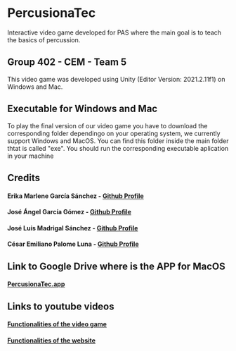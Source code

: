 # PercusionaTec
 Interactive video game developed for PAS where the main goal is to teach the basics of percussion.
## Group 402 - CEM - Team 5
This video game was developed using Unity (Editor Version: 2021.2.11f1) on Windows and Mac.
## Executable for Windows and Mac
To play the final version of our video game you have to download the corresponding folder dependingo on your operating system, we currently support Windows and MacOS. You can find this folder inside the main folder thtat is called "exe". You should run the corresponding executable aplication in your machine 
## Credits
#### Erika Marlene García Sánchez  - [Github Profile](https://github.com/A01745158) 
#### José Ángel García Gómez - [Github Profile](https://github.com/a01745865)
#### José Luis Madrigal Sánchez - [Github Profile](https://github.com/A01745419)
#### César Emiliano Palome Luna - [Github Profile](https://github.com/A01746493)
## Link to Google Drive where is the APP for MacOS
#### [PercusionaTec.app](https://drive.google.com/file/d/1iuNNGKIwVKcYLSNhXtEi_S63kfqe0no1/view?usp=sharing)
## Links to youtube videos
#### [Functionalities of the video game](https://youtu.be/K7pbHrs5uVA)
#### [Functionalities of the website](https://youtu.be/b6c4o1ur8no)
